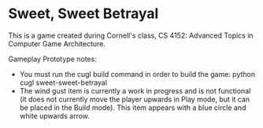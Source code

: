 # Sweet, Sweet Betrayal

This is a game created during Cornell's class, CS 4152: Advanced Topics in Computer Game Architecture.

Gameplay Prototype notes:
- You must run the cugl build command in order to build the game: python cugl sweet-sweet-betrayal
- The wind gust item is currently a work in progress and is not functional (it does not currently move the player upwards in Play mode, but it can be placed in the Build mode). This item appears with a blue circle and white upwards arrow.
